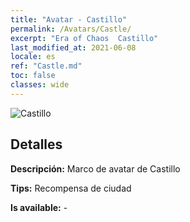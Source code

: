 ```yaml
---
title: "Avatar - Castillo"
permalink: /Avatars/Castle/
excerpt: "Era of Chaos  Castillo"
last_modified_at: 2021-06-08
locale: es
ref: "Castle.md"
toc: false
classes: wide
---
```

 ![Castillo](/images/a/avatarFrame_11.png)

## Detalles

 **Descripción:** Marco de avatar de Castillo 

 **Tips:** Recompensa de ciudad 

 **Is available:**  - 

